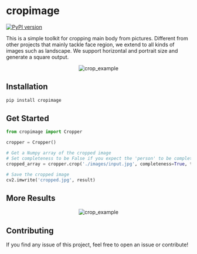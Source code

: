 # cropimage

[![PyPI version](https://badge.fury.io/py/cropimage.svg)](https://badge.fury.io/py/cropimage) 

This is a simple toolkit for cropping main body from pictures. Different from other projects that mainly tackle face region, we extend to all kinds of images such as landscape. We support horizontal and portrait size and generate a square output.

<p align="center"><img title="crop_example" src="https://github.com/haofanwang/cropimage/raw/main/assets/example.png"></p>

## Installation
~~~sh
pip install cropimage
~~~

## Get Started
~~~python
from cropimage import Cropper

cropper = Cropper()

# Get a Numpy array of the cropped image
# Set completeness to be False if you expect the 'person' to be complete rather than 'face'
cropped_array = cropper.crop('./images/input.jpg', completeness=True, target_size=(500,500))

# Save the cropped image
cv2.imwrite('cropped.jpg', result)
~~~

## More Results
<p align="center"><img title="crop_example" src="https://github.com/haofanwang/cropimage/raw/main/assets/example1.png"></p>

## Contributing
If you find any issue of this project, feel free to open an issue or contribute!
